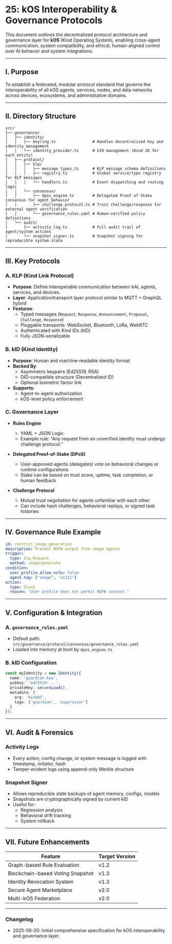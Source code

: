 # 25: kOS Interoperability & Governance Protocols

This document outlines the decentralized protocol architecture and governance layer for **kOS** (Kind Operating System), enabling cross-agent communication, system compatibility, and ethical, human-aligned control over AI behavior and system integrations.

---

## I. Purpose

To establish a federated, modular protocol standard that governs the interoperability of all kOS agents, services, nodes, and data networks across devices, ecosystems, and administrative domains.

---

## II. Directory Structure

```text
src/
├── governance/
│   ├── identity/
│   │   ├── keyring.ts                # Handles decentralized key and identity management
│   │   └── identity_provider.ts      # kID management (Kind ID for each entity)
│   ├── protocol/
│   │   ├── klp/
│   │   │   ├── message_types.ts      # KLP message schema definitions
│   │   │   ├── registry.ts           # Global service/type registry for KLP messages
│   │   │   └── handlers.ts           # Event dispatching and routing logic
│   │   └── consensus/
│   │       ├── dpos_engine.ts        # Delegated Proof of Stake consensus for agent behavior
│   │       ├── challenge_protocol.ts # Trust challenge/response for external agent verification
│   │       └── governance_rules.yaml # Human-verified policy definitions
│   └── audit/
│       ├── activity_log.ts           # Full audit trail of agent/system actions
│       └── snapshot_signer.ts        # Snapshot signing for reproducible system state
```

---

## III. Key Protocols

### A. KLP (Kind Link Protocol)

- **Purpose**: Define interoperable communication between kAI, agents, services, and devices.
- **Layer**: Application/transport layer protocol similar to MQTT + GraphQL hybrid
- **Features**:
  - Typed messages (`Request`, `Response`, `Announcement`, `Proposal`, `Challenge`, `Response`)
  - Pluggable transports: WebSocket, Bluetooth, LoRa, WebRTC
  - Authenticated with Kind IDs (kID)
  - Fully JSON-serializable

### B. kID (Kind Identity)

- **Purpose**: Human and machine-readable identity format
- **Backed By**:
  - Asymmetric keypairs (Ed25519, RSA)
  - DID-compatible structure (Decentralized ID)
  - Optional biometric factor link
- **Supports**:
  - Agent-to-agent authorization
  - kOS-level policy enforcement

### C. Governance Layer

- **Rules Engine**

  - YAML + JSON Logic
  - Example rule: "Any request from an unverified identity must undergo challenge protocol."

- **Delegated Proof-of-Stake (DPoS)**

  - User-approved agents (delegates) vote on behavioral changes or runtime configurations
  - Stake can be based on trust score, uptime, task completion, or human feedback

- **Challenge Protocol**

  - Mutual trust negotiation for agents unfamiliar with each other
  - Can include hash challenges, behavioral replays, or signed task histories

---

## IV. Governance Rule Example

```yaml
id: restrict_image_generation
description: Prevent NSFW output from image agents
trigger:
  type: klp.Request
  method: image/generate
condition:
  user_profile.allow_nsfw: false
  agent.tag: ["image", "a1111"]
action:
  type: block
  reason: "User profile does not permit NSFW content."
```

---

## V. Configuration & Integration

### A. `governance_rules.yaml`

- Default path: `src/governance/protocol/consensus/governance_rules.yaml`
- Loaded into memory at boot by `dpos_engine.ts`

### B. kID Configuration

```ts
const myIdentity = new Identity({
  name: 'guardian.kos',
  pubkey: 'ed25519:...',
  privateKey: secureLoad(),
  metadata: {
    org: 'KindAI',
    tags: ['guardian', 'supervisor']
  }
});
```

---

## VI. Audit & Forensics

### Activity Logs

- Every action, config change, or system message is logged with timestamp, initiator, hash
- Tamper-evident logs using append-only Merkle structure

### Snapshot Signer

- Allows reproducible state backups of agent memory, configs, models
- Snapshots are cryptographically signed by current kID
- Useful for:
  - Regression analysis
  - Behavioral drift tracking
  - System rollback

---

## VII. Future Enhancements

| Feature                          | Target Version |
| -------------------------------- | -------------- |
| Graph-based Rule Evaluation      | v1.2           |
| Blockchain-based Voting Snapshot | v1.3           |
| Identity Revocation System       | v1.3           |
| Secure Agent Marketplace         | v2.0           |
| Multi-kOS Federation             | v2.0           |

---

### Changelog

- 2025-06-20: Initial comprehensive specification for kOS interoperability and governance layer.

